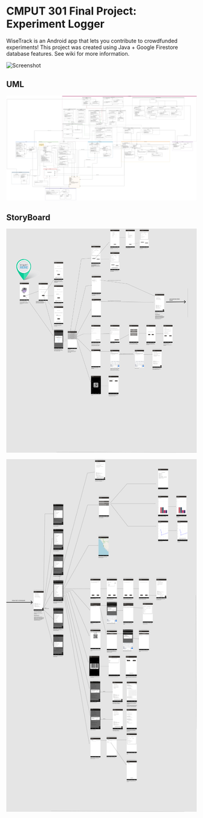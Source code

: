 # CMPUT 301 Final Project: Experiment Logger
WiseTrack is an Android app that lets you contribute to crowdfunded experiments! This project was created using Java + Google Firestore database features. See wiki for more information.

![Screenshot](https://raw.githubusercontent.com/CMPUT301W21T12/FAANG-GANG/master/doc/storyboard/wisetrack1.png)

## UML

[![Project Part 4 UML Diagram ](https://github.com/CMPUT301W21T12/FAANG-GANG/blob/master/doc/uml/part4UML.png?raw=true)](https://github.com/CMPUT301W21T12/FAANG-GANG/blob/master/doc/uml/part4UML.png?raw=true)

## StoryBoard

[![finished storyboard project part 4 page 1](https://github.com/CMPUT301W21T12/FAANG-GANG/blob/master/doc/storyboard/storyboard_part4_1.png)](https://raw.githubusercontent.com/CMPUT301W21T12/FAANG-GANG/master/doc/storyboard/storyboard_part4_1.png)

[![finished storyboard project part 4 page 2](https://github.com/CMPUT301W21T12/FAANG-GANG/blob/master/doc/storyboard/storyboard_part4_2.png)](https://raw.githubusercontent.com/CMPUT301W21T12/FAANG-GANG/master/doc/storyboard/storyboard_part4_2.png)


